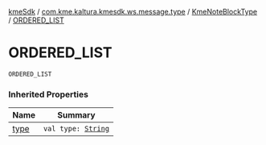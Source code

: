 [kmeSdk](../../index.md) / [com.kme.kaltura.kmesdk.ws.message.type](../index.md) / [KmeNoteBlockType](index.md) / [ORDERED_LIST](./-o-r-d-e-r-e-d_-l-i-s-t.md)

# ORDERED_LIST

`ORDERED_LIST`

### Inherited Properties

| Name | Summary |
|---|---|
| [type](type.md) | `val type: `[`String`](https://kotlinlang.org/api/latest/jvm/stdlib/kotlin/-string/index.html) |
